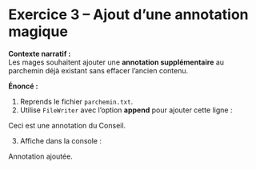 # Exercice 3 – Ajout d’une annotation magique

**Contexte narratif :**  
Les mages souhaitent ajouter une **annotation supplémentaire** au parchemin déjà existant sans effacer l’ancien contenu.

**Énoncé :**  
1. Reprends le fichier `parchemin.txt`.  
2. Utilise `FileWriter` avec l’option **append** pour ajouter cette ligne :

Ceci est une annotation du Conseil.

3. Affiche dans la console :  

Annotation ajoutée.
